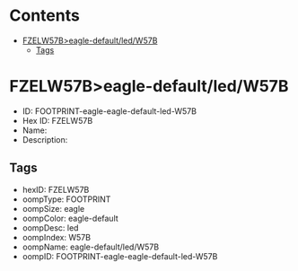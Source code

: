 



Contents
========

* [FZELW57B>eagle-default/led/W57B](#fzelw57beagle-defaultledw57b)
	* [Tags](#tags)

# FZELW57B>eagle-default/led/W57B

- ID: FOOTPRINT-eagle-eagle-default-led-W57B
- Hex ID: FZELW57B
- Name: 
- Description: 

## Tags

- hexID: FZELW57B
- oompType: FOOTPRINT
- oompSize: eagle
- oompColor: eagle-default
- oompDesc: led
- oompIndex: W57B
- oompName: eagle-default/led/W57B
- oompID: FOOTPRINT-eagle-eagle-default-led-W57B
